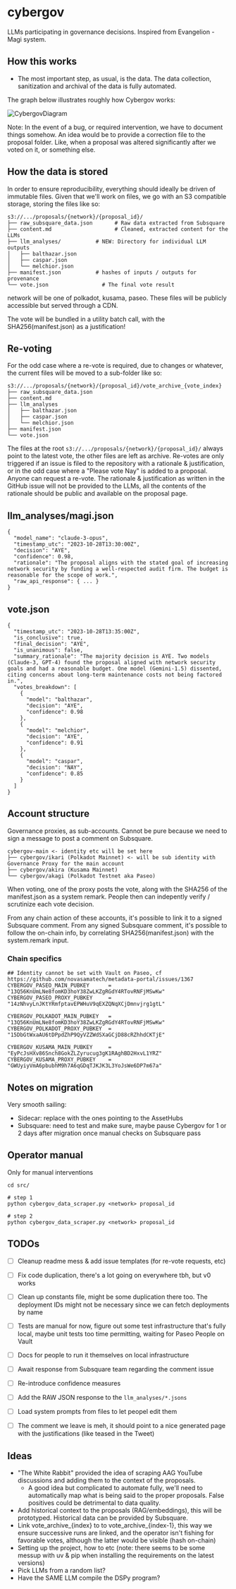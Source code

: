 # cybergov

LLMs participating in governance decisions. Inspired from Evangelion - Magi system. 


## How this works

- The most important step, as usual, is the data. The data collection, sanitization and archival of the data is fully automated. 

The graph below illustrates roughly how Cybergov works: 

![CybergovDiagram](./assets/cybergov_v0.jpg)



Note: In the event of a bug, or required intervention, we have to document things somehow. An idea would be to provide a correction file to the proposal folder. Like, when a proposal was altered significantly after we voted on it, or something else.



## How the data is stored

In order to ensure reproducibility, everything should ideally be driven of immutable files. Given that we'll work on files, we go with an S3 compatible storage, storing the files like so:

```
s3://.../proposals/{network}/{proposal_id}/
├── raw_subsquare_data.json		  # Raw data extracted from Subsquare
├── content.md 				      # Cleaned, extracted content for the LLMs
├── llm_analyses/           # NEW: Directory for individual LLM outputs
│   ├── balthazar.json
│   ├── caspar.json
│   └── melchior.json
├── manifest.json           # hashes of inputs / outputs for provenance
└── vote.json 		          # The final vote result
```

network will be one of polkadot, kusama, paseo. These files will be publicly accessible but served through a CDN. 

The vote will be bundled in a utility batch call, with the SHA256(manifest.json) as a justification! 

## Re-voting

For the odd case where a re-vote is required, due to changes or whatever, the current files will be moved to a sub-folder like so:

```
s3://.../proposals/{network}/{proposal_id}/vote_archive_{vote_index}
├── raw_subsquare_data.json
├── content.md
├── llm_analyses
│   ├── balthazar.json
│   ├── caspar.json
│   └── melchior.json
├── manifest.json
└── vote.json
```

The files at the root `s3://.../proposals/{network}/{proposal_id}/` always point to the latest vote, the other files are left as archive. Re-votes are only triggered if an issue is filed to the repository with a rationale & justification, or in the odd case where a "Please vote Nay" is added to a proposal. Anyone can request a re-vote. The rationale & justification as written in the GitHub issue will not be provided to the LLMs, all the contents of the rationale should be public and available on the proposal page. 

## llm_analyses/magi.json

```
{
  "model_name": "claude-3-opus",
  "timestamp_utc": "2023-10-28T13:30:00Z",
  "decision": "AYE",
  "confidence": 0.98,
  "rationale": "The proposal aligns with the stated goal of increasing network security by funding a well-respected audit firm. The budget is reasonable for the scope of work.",
  "raw_api_response": { ... } 
}
```

## vote.json

```
{
  "timestamp_utc": "2023-10-28T13:35:00Z",
  "is_conclusive": true, 
  "final_decision": "AYE",
  "is_unanimous": false,
  "summary_rationale": "The majority decision is AYE. Two models (Claude-3, GPT-4) found the proposal aligned with network security goals and had a reasonable budget. One model (Gemini-1.5) dissented, citing concerns about long-term maintenance costs not being factored in.",
  "votes_breakdown": [
    {
      "model": "balthazar",
      "decision": "AYE",
      "confidence": 0.98
    },
    {
      "model": "melchior",
      "decision": "AYE",
      "confidence": 0.91
    },
    {
      "model": "caspar",
      "decision": "NAY",
      "confidence": 0.85
    }
  ]
}
```


## Account structure

Governance proxies, as sub-accounts. Cannot be pure because we need to sign a message to post a comment on Subsquare. 

```
cybergov-main <- identity etc will be set here
├── cybergov/ikari (Polkadot Mainnet) <- will be sub identity with Governance Proxy for the main account
├── cybergov/akira (Kusama Mainnet)   
└── cybergov/akagi (Polkadot Testnet aka Paseo) 
```

When voting, one of the proxy posts the vote, along with the SHA256 of the manifest.json as a system remark. People then can indepently verify / scrutinize each vote decision. 

From any chain action of these accounts, it's possible to link it to a signed Subsquare comment. 
From any signed Subsquare comment, it's possible to follow the on-chain info, by correlating SHA256(manifest.json) with the system.remark input. 


### Chain specifics 

```
## Identity cannot be set with Vault on Paseo, cf https://github.com/novasamatech/metadata-portal/issues/1367 
CYBERGOV_PASEO_MAIN_PUBKEY      = "13Q56KnUmLNe8fomKD3hoY38ZwLKZgRGdY4RTovRNFjMSwKw"
CYBERGOV_PASEO_PROXY_PUBKEY     = "14zNhvyLnJKtYRmfptavEPWHuV9qEXZQNqXCjDmnvjrg1gtL"

CYBERGOV_POLKADOT_MAIN_PUBKEY   = "13Q56KnUmLNe8fomKD3hoY38ZwLKZgRGdY4RTovRNFjMSwKw"
CYBERGOV_POLKADOT_PROXY_PUBKEY  = "15DbGtWxaAU6tDPpdZhP9QyVZZWdSXaGCjD88cRZhhdCKTjE"

CYBERGOV_KUSAMA_MAIN_PUBKEY     = "EyPcJsHXv86Snch8GokZLZyrucug3gK1RAghBD2HxvL1YRZ"
CYBERGOV_KUSAMA_PROXY_PUBKEY    = "GWUyiyVmA6pbubhM9h7A6qGDqTJKJK3L3YoJsWe6DP7m67a"
```

## Notes on migration

Very smooth sailing:

- Sidecar: replace with the ones pointing to the AssetHubs
- Subsquare: need to test and make sure, maybe pause Cybergov for 1 or 2 days after migration once manual checks on Subsquare pass


## Operator manual 


Only for manual interventions

```
cd src/

# step 1
python cybergov_data_scraper.py <network> proposal_id

# step 2
python cybergov_data_scraper.py <network> proposal_id
```


## TODOs 

- [ ] Cleanup readme mess & add issue templates (for re-vote requests, etc)
- [ ] Fix code duplication, there's a lot going on everywhere tbh, but v0 works 
- [ ] Clean up constants file, might be some duplication there too. The deployment IDs might not be necessary since we can fetch deployments by name
- [ ] Tests are manual for now, figure out some test infrastructure that's fully local, maybe unit tests too time permitting, waiting for Paseo People on Vault 
- [ ] Docs for people to run it themselves on local infrastructure 
- [ ] Await response from Subsquare team regarding the comment issue
- [ ] Re-introduce confidence measures
- [ ] Add the RAW JSON response to the `llm_analyses/*.jsons`
- [ ] Load system prompts from files to let peopel edit them 
- [ ] The comment we leave is meh, it should point to a nice generated page with the justifications (like teased in the Tweet)
 

## Ideas

- "The White Rabbit" provided the idea of scraping AAG YouTube discussions and adding them to the context of the proposals. 
  - A good idea but complicated to automate fully, we'll need to automatically map what is being said to the proper proposals. False positives could be detrimental to data quality. 
- Add historical context to the proposals (RAG/embeddings), this will be prototyped. Historical data can be provided by Subsquare.
- Link vote_archive_{index} to to vote_archive_{index-1}, this way we ensure successive runs are linked, and the operator isn't fishing for favorable votes, although the latter would be visible (hash on-chain)
- Setting up the project, how to etc (note: there seems to be some messup with uv & pip when installing the requirements on the latest versions)
- Pick LLMs from a random list? 
- Have the SAME LLM compile the DSPy program? 